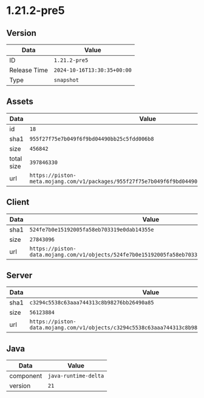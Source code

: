 # 1.21.2-pre5

## Version

|**Data**        | **Value**                 |
|----------------|-------------------------|
| ID   | ```1.21.2-pre5```   |
| Release Time   | ```2024-10-16T13:30:35+00:00```   |
| Type   | ```snapshot```   |

## Assets

|**Data**        | **Value**                 |
|----------------|-------------------------|
| id   | ```18```   |
| sha1   | ```955f27f75e7b049f6f9bd04490bb25c5fdd006b8```   |
| size   | ```456842```   |
| total size  | ```397846330```  |
| url       | ```https://piston-meta.mojang.com/v1/packages/955f27f75e7b049f6f9bd04490bb25c5fdd006b8/18.json``` |

## Client

|**Data**        | **Value**                 |
|----------------|-------------------------|
| sha1   | ```524fe7b0e15192005fa58eb703319e0dab14355e```   |
| size   | ```27843096```   |
| url       | ```https://piston-data.mojang.com/v1/objects/524fe7b0e15192005fa58eb703319e0dab14355e/client.jar``` |

## Server

|**Data**        | **Value**                 |
|----------------|-------------------------|
| sha1   | ```c3294c5538c63aaa744313c8b98276bb26490a85```   |
| size   | ```56123884```   |
| url       | ```https://piston-data.mojang.com/v1/objects/c3294c5538c63aaa744313c8b98276bb26490a85/server.jar``` |

## Java

|**Data**        | **Value**                 |
|----------------|-------------------------|
| component   | ```java-runtime-delta```   |
| version   | ```21```   |